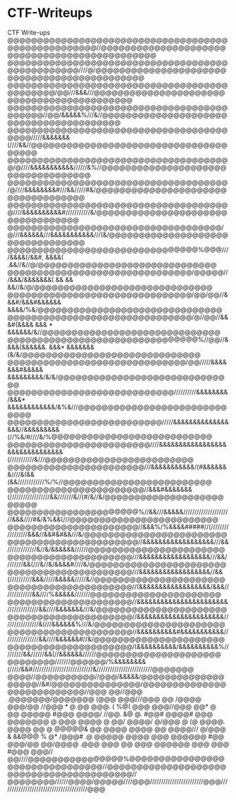 # CTF-Writeups
CTF Write-ups
@@@@@@@@@@@@@@@@@@@@@@@@@@@@@@@@@@@@@@@@@@@@@@@@@@@@//@@@@@@@@@@@@@@@@@@@@@@@@@@@@@@@@@@@@@@@@@@@@@@
@@@@@@@@@@@@@@@@@@@@@@@@@@@@@@@@@@@@@@@@@@@@@@@@@////@/@@@@@@@@@@@@@@@@@@@@@@@@@@@@@@@@@@@@@@@@@@@@@
@@@@@@@@@@@@@@@@@@@@@@@@@@@@@@@@@@@@@@@@@@@@@/@@///&&&///@@@@@@@@@@@@@@@@@@@@@@@@@@@@@@@@@@@@@@@@@@@
@@@@@@@@@@@@@@@@@@@@@@@@@@@@@@@@@@@@@@@@@@@//@@/&&&&&%///&//@@@@@@@@@@@@@@@@@@@@@@@@@@@@@@@@@@@@@@@@
@@@@@@@@@@@@@@@@@@@@@@@@@@@@@@@@@@@@@@@@@/////&&&&&&&(////&&//@@@@@@@@@@@@@@@@@@@@@@@@@@@@@@@@@@@@@@
@@@@@@@@@@@@@@@@@@@@@@@@@@@@@@@@@@@@@@/@////&&&&&&&&&&&//////&%//@@@@@@@@@@@@@@@@@@@@@@@@@@@@@@@@@@@
@@@@@@@@@@@@@@@@@@@@@@@@@@@@@@@@@@@@@/@////&&&&&&&&#///&&/////#&/@@@@@@@@@@@@@@@@@@@@@@@@@@@@@@@@@@@
@@@@@@@@@@@@@@@@@@@@@@@@@@@@@@@@@@@@@@////&&&&&&&&&&#///////////&/@@@@@@@@@@@@@@@@@@@@@@@@@@@@@@@@@@
@@@@@@@@@@@@@@@@@@@@@@@@@@@@@@@@@@@@/@///&&&&&&///&&&&&&&&&&&///(&/@@@@@@@@@@@@@@@@@@@@@@@@@@@@@@@@@
@@@@@@@@@@@@@@@@@@@@@@@@@@@@@@@@%@@@////&&&&(/&&#, &&&&(    .&&//&//@/@@@@@@@@@@@@@@@@@@@@@@@@@@@@@@
@@@@@@@@@@@@@@@@@@@@@@@@@@@@@@@/@@@@@///&&&/&&&&&&&( &&  &&   &&//&/@/@@@@@@@@@@@@@@@@@@@@@@@@@@@@@@
@@@@@@@@@@@@@@@@@@@@@@@@@@@@@@@/@@/@@//&&&#/&&&#&&&&&&       &&&&/%&/@@@@@@@@@@@@@@@@@@@@@@@@@@@@@@@
@@@@@@@@@@@@@@@@@@@@@@@@@@@@@@@/@//@@//&&&#(&&&&  &&&     * &&&&&&/&//@@@@@@@@@@@@@@@@@@@@@@@@@@@@@@
@@@@@@@@@@@@@@@@@@@@@@@@@@@@@@@@%//@@//&&&&(&&&&&&. &&&*  &&&&&&&(&/&/@@@@@@@@@@@@@@@@@@@@@@@@@@@@@@
@@@@@@@@@@@@@@@@@@@@@@@@@@@@@@/@@/////&&&&&&&#&&&&&     &&&&&&&&&/&/&/@@@@@@@@@@@@@@@@@@@@@@@@@@@@@@
@@@@@@@@@@@@@@@@@@@@@@@@@@@@//////////&&&&&&&&/&&&* &&&&&&&&&&&&/&%&///@@@@@@@@@@@@@@@@@@@@@@@@@@@@@
@@@@@@@@@@@@@@@@@@@@@@@@@@/////&&&&&&&&&&&&&&&&&//&&&&&&&&&(//%&/#////&/%@@@@@@@@@@@@@@@@@@@@@@@@@@@
@@@@@@@@@@@@@@@@@@@@@@@@////&&&&&&&&&&&&&&&&&&&&&&&&&&&&&&&(///////////&///@@@@@@@@@@@@@@@@@@@@@@@@@
@@@@@@@@@@@@@@@@@@@@@@@///&&&&&&&&&&&/(#&&&&&&&////&(&&(&&////////////%/%//@@@@@@@@@@@@@@@@@@@@@@@@@
@@@@@@@@@@@@@@@@@@@@@@@//&&&#&&&&&&&(//////////////////&&///////&//(#/&//&/@@@@@@@@@@@@@@@@@@@@@@@@@
@@@@@@@@@@@@@@@@@@@@@@%//&&///&&&&&//////////////////////&&&////#&/&%&&(///@@@@@@@@@@@@@@@@@@@@@@@@@
@@@@@@@@@@@@@@@@@@@@@@//&&&%/%&&&&#####//(/////////////////&&&//&&#&#&&///&/@@@@@@@@@@@@@@@@@@@@@@@@
@@@@@@@@@@@@@@@@@@@@@@//&&&&&&&&&&&&&&&&&&///&&/////////////&//&/&&&&&&//////@@@@@@@@@@@@@@@@@@@@@@@
@@@@@@@@@@@@@@@@@@@@@///&&&&&&&&&&&&&&&&&&///&&////////&&(///&//&/&&&&#////&/@@@@@@@@@@@@@@@@@@@@@@@
@@@@@@@@@@@@@@@@@@@@@///&&&&&&&&&&&&&&&&&&//&&(//////////&&&/////&&&&&/////&//@@@@@@@@@@@@@@@@@@@@@@
@@@@@@@@@@@@@@@@@@@@@//(&&&&&&&&&&&&&&&&&&/&&&/////////////&&////%&&&&&///////@@@@@@@@@@@@@@@@@@@@@@
@@@@@@@@@@@@@@@@@@@@@//&&&&&&&&&&&&&&&&&&&&&&&//////////////&&////&&&&&&&///&/@@@@@@@@@@@@@@@@@@@@@@
@@@@@@@@@@@@@@@@@@@@@//&&&&&&&&&&&&&&&&&&&&&&////////////////&(///&&&&&&%///&/@@@@@@@@@@@@@@@@@@@@@@
@@@@@@@@@@@@@@@@@@@@@//&&&&&&&&&&#&&&&&&&&&&&////////////////&&////&&&&&&#//&/@@@@@@@@@@@@@@@@@@@@@@
@@@@@@@@@@@@@@@@@@@@@/(&&&&&&&&&&/&&&&&&&&&&%/////////&&//////&&(//&&&&&&//////@@@@@@@@@@@@@@@@@@@@@
@@@@@@@@///////@@@@@@/%&&&&&&&&(/////&&#///////////////////////////&/////////////////////////@@@@@@@
@@@@//@@@@@@@@@@//@@@/&&&&&/@@@@@@@@@@@@@@@@@@@//&#/@@@@@@@@@@@@@@@/@@@@@@@@@@@@@@@@@@@@@@@@@@@//@@@
@@//@@@       .@@@@@@@/@@@@@@@       (@@@    @@@///@@@     @@    /@@@@                        @@@/@@
//@@@    * @    @@   @@@.   (   %@(   @@@    @@@//@@@       @@*    @    @@    @@@@@    #@@@    @@@@/
//@@.   &@ @.   #@@#      @@@@#       @@@    @@@@@@@    @    @@@      @@@@         @    @@/    @@@@/
@/@@@    @ (@    @@@@.   @@@@    @@     @    @@@@@&    @@    @@@@    @@@@         @@         @@@@///
@/@@@    &     &&@@@   %  @*   /@@@#   .@    @@@@@            @@@@    @@@    @@@@@@    #@@    @@@/@@
@@/@@@@       .@@@   @@@    @@        @@@            @@@@@@    @@@    @@@              #@@@    @@@//
@@////@@@@@@@@@@@@@@@@%@@@@@@@@@@@@@@@@@@@@@@@@@@@@@@@@//@@@@@@@@@@@@@@@@@@@@@@@@@@@@@@@@@@@@@@@@@//
@@@@@@@@//////@@@@/@@@@@////@@@////////////////////////@@@///////////////////////////////////////@@@
